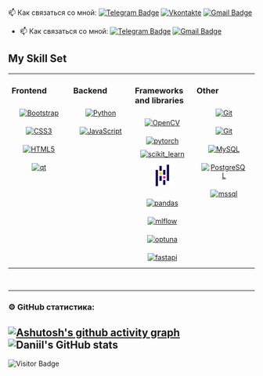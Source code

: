 :mailbox: Как связаться со мной: [![Telegram Badge](https://img.shields.io/badge/-Kitaev-blue?style=flat&logo=Telegram&logoColor=white)](https://t.me/DanRomKit) [![Vkontakte](https://img.shields.io/badge/-Vkontakte-003f5c?style=for-the-badge&logo=Vk)](https://vk.com/im?sel=178657649)  [![Gmail Badge](https://img.shields.io/badge/-Gmail-red?style=flat&logo=Gmail&logoColor=white)](mailto:kitaev.dr@gmail.com)
- :mailbox: Как связаться со мной: [![Telegram Badge](https://img.shields.io/badge/-Kitaev-blue?style=flat&logo=Telegram&logoColor=white)](https://t.me/DanRomKit) [![Gmail Badge](https://img.shields.io/badge/-Gmail-red?style=flat&logo=Gmail&logoColor=white)](mailto:kitaev.dr@gmail.com)
## My Skill Set  
<table><tr><td valign="top" width="25%">



### Frontend  
<div align="center">  
<a href="https://getbootstrap.com/docs/3.4/javascript/" target="_blank"><img style="margin: 10px" src="https://profilinator.rishav.dev/skills-assets/bootstrap-plain.svg" alt="Bootstrap" height="50" /></a>  
<a href="https://www.w3schools.com/css/" target="_blank"><img style="margin: 10px" src="https://profilinator.rishav.dev/skills-assets/css3-original-wordmark.svg" alt="CSS3" height="50" /></a>  
<a href="https://en.wikipedia.org/wiki/HTML5" target="_blank"><img style="margin: 10px" src="https://profilinator.rishav.dev/skills-assets/html5-original-wordmark.svg" alt="HTML5" height="50" /></a>  
<a href="https://www.qt.io/" target="_blank" rel="noreferrer"> <img style="margin: 10px" src="https://upload.wikimedia.org/wikipedia/commons/0/0b/Qt_logo_2016.svg" alt="qt" height="50"/></a> 
</div>

</td><td valign="top" width="25%">



### Backend  
<div align="center">  
<a href="https://www.python.org/" target="_blank"><img style="margin: 10px" src="https://profilinator.rishav.dev/skills-assets/python-original.svg" alt="Python" height="50" /></a>
<a href="https://www.javascript.com/" target="_blank"><img style="margin: 10px" src="https://profilinator.rishav.dev/skills-assets/javascript-original.svg" alt="JavaScript" height="50" /></a>
</div>
</td><td valign="top" width="25%">



### Frameworks and libraries  
<div align="center">  
<a href="https://opencv.org/" target="_blank"><img style="margin: 10px" src="https://profilinator.rishav.dev/skills-assets/opencv-icon.svg" alt="OpenCV" height="50" /></a>  
<a href="https://pytorch.org/" target="_blank"><img style="margin: 10px" src="https://profilinator.rishav.dev/skills-assets/pytorch-icon.svg" alt="pytorch" height="50" /></a>
<a href="https://scikit-learn.org/" target="_blank"><img src="https://upload.wikimedia.org/wikipedia/commons/0/05/Scikit_learn_logo_small.svg" alt="scikit_learn" height="50"/></a> 
<a href="https://pandas.pydata.org/" target="_blank"><img style="margin: 10px" src="https://raw.githubusercontent.com/devicons/devicon/2ae2a900d2f041da66e950e4d48052658d850630/icons/pandas/pandas-original.svg" alt="pandas" height="50"/></a>
<a href="https://numpy.org/" target="_blank"><img style="margin: 10px" src="https://cdn.jsdelivr.net/gh/devicons/devicon/icons/numpy/numpy-original.svg" alt="pandas" height="50"/></a>
<a href="https://mlflow.org/" target="_blank"><img style="margin: 10px" src="https://raw.githubusercontent.com/mlflow/mlflow/master/docs/source/_static/MLflow-logo-final-black.png" alt="mlflow" height="50" width="150"/></a>
<a href="https://optuna.org/" target="_blank"><img style="margin: 10px" src="https://raw.githubusercontent.com/optuna/optuna/master/docs/image/optuna-logo.png" alt="optuna" height="50"/></a>
<a href="https://fastapi.tiangolo.com/" target="_blank"><img style="margin: 10px" src="https://fastapi.tiangolo.com/img/logo-margin/logo-teal.png" alt="fastapi" height="50"/></a>


</div>

</td><td valign="top" width="25%">



### Other  
<div align="center">  
<a href="https://www.jetbrains.com/ru-ru/pycharm/" target="_blank"><img style="margin: 10px" src="https://cdn.jsdelivr.net/gh/devicons/devicon/icons/pycharm/pycharm-original.svg" alt="Git" height="50" /></a>  
<a href="https://github.com/" target="_blank"><img style="margin: 10px" src="https://profilinator.rishav.dev/skills-assets/git-scm-icon.svg" alt="Git" height="50" /></a>  
<a href="https://www.mysql.com/" target="_blank"><img style="margin: 10px" src="https://profilinator.rishav.dev/skills-assets/mysql-original-wordmark.svg" alt="MySQL" height="50" /></a>  
<a href="https://www.postgresql.org/" target="_blank"><img style="margin: 10px" src="https://profilinator.rishav.dev/skills-assets/postgresql-original-wordmark.svg" alt="PostgreSQL" height="50" /></a>
<a href="https://www.microsoft.com/en-us/sql-server" target="_blank"><img style="margin: 10px" src="https://www.svgrepo.com/show/303229/microsoft-sql-server-logo.svg" alt="mssql" height="50"/></a> 
</div>

</td></tr></table>  

<br/>

---
### ⚙️ GitHub статистика:
[![Ashutosh's github activity graph](https://github-readme-activity-graph.cyclic.app/graph?username=danromkit&theme=merko)](https://github.com/ashutosh00710/github-readme-activity-graph)
![Daniil's GitHub stats](https://github-readme-stats.vercel.app/api?username=danromkit&show_icons=true&theme=merko)
---
![Visitor Badge](https://visitor-badge.laobi.icu/badge?page_id=danromkit)
